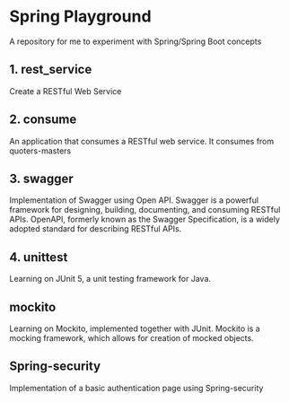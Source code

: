 # Spring Playground
A repository for me to experiment with Spring/Spring Boot concepts

## 1. rest_service
Create a RESTful Web Service

## 2. consume
An application that consumes a RESTful web service. It consumes from quoters-masters

## 3. swagger
Implementation of Swagger using Open API. Swagger is a powerful framework for designing, building, documenting, and consuming RESTful APIs. OpenAPI, formerly known as the Swagger Specification, is a widely adopted standard for describing RESTful APIs. 

## 4. unittest
Learning on JUnit 5, a unit testing framework for Java. 

## mockito
Learning on Mockito, implemented together with JUnit. Mockito is a mocking framework, which allows for creation of mocked objects. 

## Spring-security
Implementation of a basic authentication page using Spring-security





